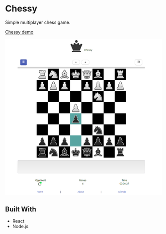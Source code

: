 # Chessy

Simple multiplayer chess game.

[Chessy demo](http://chessy.xyz)

![chessy in action](https://github.com/danpora/chessy-client/blob/master/media/chessy_screen.png)


## Built With

* React
* Node.js
